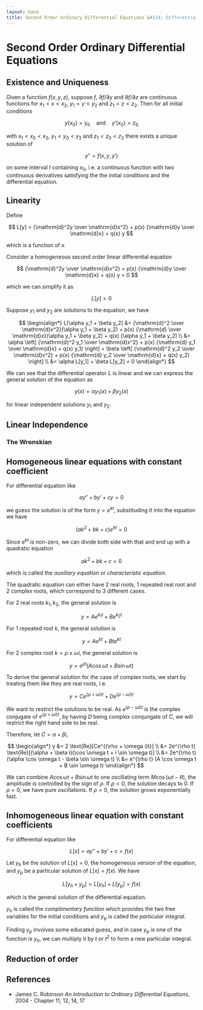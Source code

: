 ```yaml
---
layout: base
title: Second Order Ordinary Differential Equations &#124; Differential Equations
---
```


# Second Order Ordinary Differential Equations

## Existence and Uniqueness

Given a function $f(x, y, z)$, suppose $f$, $\partial f / \partial y$ and $\partial f / \partial z$ are
continuous functions for $x_1 < x < x_2$, $y_1 < y < y_2$ and $z_1 < z < z_2$.
Then for all initial conditions

$$
y(x_0) = y_0 \quad \text{and} \quad y'(x_0) = z_0
$$

with $x_1 < x_0 < x_2$, $y_1 < y_0 < y_2$ and $z_1 < z_0 < z_2$ there exists a unique solution of

$$
y'' = f(x, y, y')
$$

on some interval $I$ containing $x_0$, i.e. a continuous function with two continuous derivatives satisfying
the the initial conditions and the differential equation.

## Linearity

Define

$$
L[y] = {\mathrm{d}^2y \over \mathrm{d}x^2} + p(x) {\mathrm{d}y \over \mathrm{d}x} + q(x) y
$$

which is a function of $x$.

Consider a homogeneous second order linear differential equation

$$
{\mathrm{d}^2y \over \mathrm{d}x^2} + p(x) {\mathrm{d}y \over \mathrm{d}x} + q(x) y = 0
$$

which we can simplify it as

$$
L[y] = 0
$$

Suppose $y_1$ and $y_2$ are solutions to the equation, we have

$$
\begin{align*}
L[\alpha y_1 + \beta y_2]
&= {\mathrm{d}^2 \over \mathrm{d}x^2}(\alpha y_1 + \beta y_2) + p(x) {\mathrm{d} \over \mathrm{d}x}(\alpha y_1 + \beta y_2) + q(x) (\alpha y_1 + \beta y_2) \\
&= \alpha \left[ {\mathrm{d}^2 y_1 \over \mathrm{d}x^2} + p(x) {\mathrm{d} y_1 \over \mathrm{d}x} + q(x) y_1) \right] + \beta \left[ {\mathrm{d}^2 y_2 \over \mathrm{d}x^2} + p(x) {\mathrm{d} y_2 \over \mathrm{d}x} + q(x) y_2) \right] \\
&= \alpha L[y_1] + \beta L[y_2] = 0
\end{align*}
$$

We can see that the differential operator $L$ is linear and we can express the general solution of the equation as

$$
y(x) = \alpha y_1(x) + \beta y_2(x)
$$

for linear independent solutions $y_1$ and $y_2$.

## Linear Independence

### The Wronskian

## Homogeneous linear equations with constant coefficient

For differential equation like

$$
ay'' + by' + cy = 0
$$

we guess the solution is of the form $y = e^{kt}$, substituding it into the equation we have

$$
(ak^2 + bk + c) e^{kt} = 0
$$

Since $e^{kt}$ is non-zero, we can divide both side with that and end up with a quadratic equation

$$
ak^2 + bk + c = 0
$$

which is called the _auxiliary equation_ or _characteristic equation_.

The quadratic equation can either have 2 real roots, 1 repeated real root and 2 complex roots,
which correspond to 3 different cases.

For 2 real roots $k_1, k_2$, the general solution is

$$
y = Ae^{k_1 t} + Be^{k_2 t}
$$

For 1 repeated root $k$, the general solution is

$$
y = Ae^{kt} + Bte^{kt}
$$

For 2 complex root $k = \rho \pm \omega i$, the general solution is

$$
y = e^{\rho t}(A \cos \omega t + B \sin \omega t)
$$

To derive the general solution for the case of complex roots, we start by treating them like they are real roots, i.e.

$$
y = Ce^{(\rho + \omega i)t} + De^{(\rho - \omega i)t}
$$

We want to restrict the solutions to be real. As $e^{(\rho - \omega i)t}$ is the complex conjugate of $e^{(\rho + \omega i)t}$,
by having $D$ being complex comjungate of $C$, we will restrict the right hand side to be real.

Therefore, let $C = \alpha + \beta i$,

$$
\begin{align*}
y &= 2 \text{Re}[Ce^{(\rho + \omega i)t}] \\
&= 2e^{\rho t} \text{Re}[(\alpha + \beta i)(\cos \omega t + i \sin \omega t)] \\
&= 2e^{\rho t} (\alpha \cos \omega t - \beta \sin \omega t) \\
&= e^{\rho t} (A \cos \omega t + B \sin \omega t)
\end{align*}
$$

We can combine $A \cos \omega t + B \sin \omega t$ to one oscillating term $M \cos (\omega t - \theta)$,
the amplitude is controlled by the sign of $\rho$.
If $\rho < 0$, the solution decays to $0$.
If $\rho = 0$, we have pure oscillations.
If $\rho > 0$, the solution grows exponentially fast.

## Inhomogeneous linear equation with constant coefficients

For differential equation like

$$
L[x] = ay'' + by' + c = f(x)
$$

Let $y_h$ be the solution of $L[x] = 0$, the homogeneous version of the equation,
and $y_p$ be a particular solution of $L[x] = f(x)$. We have

$$
L[y_h + y_p] = L[y_h] + L[y_p] = f(x)
$$

which is the general solution of the differential equation.

$y_h$ is called the _complimentary function_ which provides the two free variables for the initial conditions and
$y_p$ is called the _particular integral_.

Finding $y_p$ involves some educated guess, and in case $y_p$ is one of the function is $y_h$,
we can multiply it by $t$ or $t^2$ to form a new particular integral.

## Reduction of order

## References

* James C. Robinson _An Introduction to Ordinary Differential Equations_, 2004 - Chapter 11, 12, 14, 17
